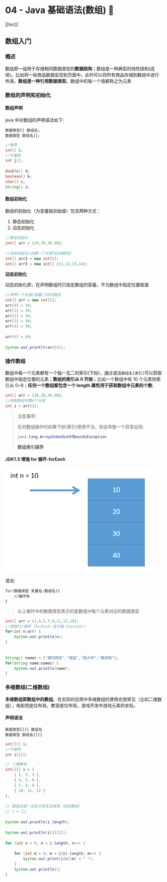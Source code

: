 # 04 - Java 基础语法(数组) :fried_shrimp:

[[toc]]

## 数组入门

### 概述

​ 数组即一组用于存储相同数据类型的**数据结构**；数组是一种典型的线性结构(连续)。比如将一些商品数据呈现到页面中，此时可以将所有商品存储到数组中进行传递。**数组是一种引用数据类型**。数组中的每一个值都称之为元素

### 数组的声明和初始化

#### 数组声明

java 中对数组的声明语法如下:

```
数据类型[] 数组名;
数据类型 数组名[];
```

```java
//推荐
int[] i;
//不推荐
int j[];

double[] d;
boolean[] b;
char[] c;
String[] s;
```

#### 数组初始化

数组的初始化（为变量赋初始值）包含两种方式：

1. 静态初始化
2. 动态初始化

```java
//静态初始化
int[] arr = {10,20,30,40};

//动态初始化(创建一个长度为5的数组)
int[] arr2 = new int[5];
int[] arr3 = new int[] {11,12,13,14};
```

**动态初始化**

动态初始化即，在声明数组时只指定数组的容量，不为数组中指定位置赋值

```java
//声明一个长度(容量)为5的数组
int[] arr = new int[5];
arr[0] = 10;
arr[1] = 20;
arr[2] = 30;
arr[3] = 40;
arr[4] = 50;

arr[4] = 60;

System.out.println(arr[4]);
```

### 操作数组

​ 数组中每一个元素都有一个独一无二的索引(下标)，通过语法`数组名[索引]`可以获取数组中指定位置的元素；**数组的索引从 0 开始**；比如一个数组中有 10 个元素则索引从 0~9；**任何一个数组都包含一个 length 属性用于获取数组中元素的个数**;

```java
int[] arr = {10,20,30,40};
//获取数组中第4个元素
int i = arr[3];
```

> 注意事项:
>
> 在对数组操作时如果下标(索引)使用不当，则会导致一个异常出现:
>
> ```java
> java.lang.ArrayIndexOutOfBoundsException
> ```
>
> **数组索引越界**

#### JDK1.5 增强 for 循环-forEach

![1604039987710](./assets/1604039987710.png)

语法:

```
for(数据类型 变量名:数组名){
    //循环体
}
```

> 以上循环中的数据类型表示的是数组中每个元素对应的数据类型

```java
int[] arr = {1,4,5,7,9,11,13,19};
//增强for循环（forEach:迭代器-Iterator）
for(int n:arr) {
    System.out.println(n);
}


String[] names = {"德玛西亚","瑞兹","易大师","墨菲特"};
for(String name:names) {
    System.out.println(name);
}
```

### 多维数组(二维数组)

​ **多维数组即数组中的数组**。在实际的应用中多维数组的使用也很常见（比如二维数组），电影院座位布局，教室座位布局，游戏开发中游戏元素的坐标。

#### 声明语法

```
数据类型[][] 数组名
数据类型 数组名[][]
```

```java
int[][] i;
//不推荐
int i[][];
```

```java
// 二维数组
int[][] i = {
    { 1, 2, 3 },
    { 4, 5, 6 },
    { 7, 8, 9 },
    { 10, 11, 12 }
};

// 数组长度一旦定义则无法改变（动态数组）
// i = {};

System.out.println(i.length);

System.out.println(i[3][2]);

for (int n = 0; n < i.length; n++) {

    for (int m = 0; m < i[n].length; m++) {
        System.out.print(i[n][m] + " ");
    }
    System.out.println();
}
```
